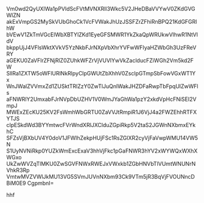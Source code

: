 Vm0wd2QyUXlWa1pPVldScFVtMVNXRll3Wkc5V2JHeDBaVVYwV0ZKdGVGWlZN
akExVmpGS2MySkVUbGhoCk1VcFVWakJhUzJSSFZrZFhiRnBPQ21KdGFGRlhW
bVEwV1ZkTmVGcElWbXBTYlZKd1EyeGFSMWR1YkZkaQpWRUkwVlhwR1NtVldV
bkppUjJ4VFlsWktXVkV5YzNkbFJrNXpVbXhrYVFwWFIyaHZWbGh3UzFReVRY
aGEKU0ZaVFlrZFNjRlZ0ZUhkWFZrVjVUVlYwVkZaclducFZiWGh2Vm5kd2FW
SllRa1ZXTW5oWFlURlNkRlpyClpGWUtZbXhhV0ZsclpGTmpSbFowVGxWT1Yx
WnJWalZVVmxZd1ZUSktTRlZzY0ZwTlJuQnlWakJHZDFaRwpTbFpqUlZwWFls
aFNWRlY2UmxabFJrNVpDbUZHV1V0WmJYaGhWa1pzY2xkdVpHcFNiSEI2VmpJ
MWExZEcKU25KV2FsWmhWbGRTU0ZaVVJtRmpiR1J6VjJ4a2FWZEhhRTFXYTJS
clpESkdWd3BYYmtwcFVrWndXRlJXClduZGpiRkp5V2taS2JGWnNXbmxEYkhC
SFZsVjBXbUV4Y0doV1JFWlhZekpHUjFSc1RsZGlXR2cyVjFaVwpWMU14VW5N
S1UyNVNiRkp0YUZkWmExcExaV3hhVjFkc1pGaFNWR3hYV2xWYWQxWXhXWGxo
UkZwWVZqTlMKU0ZwSGVFNWxRWEJxVWxkb1ZGbHNVbTlVUmtWNUNrNVhkR3Rp
VmtwMVZVWlJkMU13VG5SVmJUVnNXbm93Ck9VTm5jR3BqVjFVOUNncDBiM0E9
CgpmbnI=

hhf